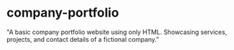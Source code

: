 # company-portfolio
"A basic company portfolio website using only HTML. Showcasing services, projects, and contact details of a fictional company."
